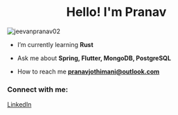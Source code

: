 <h1 align="center">Hello! I'm Pranav</h1>

<p align="left"> <img src="https://komarev.com/ghpvc/?username=jeevanpranav02&label=Profile%20views&color=0e75b6&style=flat" alt="jeevanpranav02" /> </p>

- I’m currently learning **Rust**

- Ask me about **Spring, Flutter, MongoDB, PostgreSQL**

- How to reach me **pranavjothimani@outlook.com**

<h3 align="left">Connect with me:</h3>
<p align="left">
  <a href="https://www.linkedin.com/in/jeevanpranav02/" target="_blank">
    LinkedIn
  </a>
</p>
